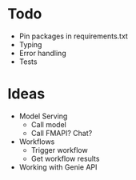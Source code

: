 # Todo
* Pin packages in requirements.txt
* Typing
* Error handling
* Tests

# Ideas
* Model Serving
    * Call model
    * Call FMAPI? Chat?
* Workflows
    * Trigger workflow
    * Get workflow results
* Working with Genie API